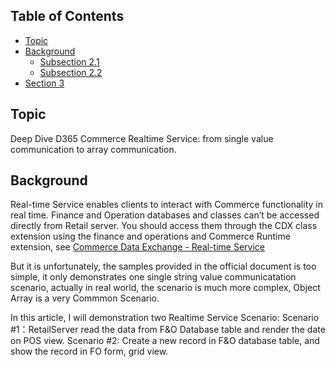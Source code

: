 ## Table of Contents
- [Topic](#topic)
- [Background](#Background)
  - [Subsection 2.1](#subsection-21)
  - [Subsection 2.2](#subsection-22)
- [Section 3](#section-3)

## Topic
Deep Dive D365 Commerce Realtime Service:  from single value communication to array communication.

## Background 
Real-time Service enables clients to interact with Commerce functionality in real time. Finance and Operation databases and classes can’t be accessed directly from Retail server. You should access them through the CDX class extension using the finance and operations and Commerce Runtime extension, see [Commerce Data Exchange - Real-time Service](https://learn.microsoft.com/en-us/dynamics365/commerce/dev-itpro/extend-commerce-data-exchange)

But it is unfortunately, the samples provided in the official document is too simple,  it only demonstrates one single string value communicatation scenario, actually in real world,  the scenario is much more complex, Object Array is a very Commmon Scenario.

In this article,  I will demonstration two Realtime Service Scenario:
Scenario #1：RetailServer read the data from F&O Database table and render the date on POS view.
Scenario #2: Create a new record in F&O database table,  and show the record in FO form, grid view.
